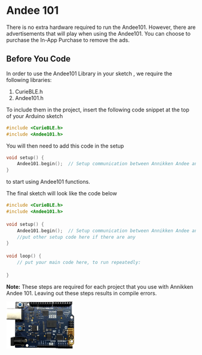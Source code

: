# Andee 101

There is no extra hardware required to run the Andee101. However, there are advertisements that will play when using the Andee101. You can choose to purchase the In-App Purchase to remove the ads.

## Before You Code
In order to use the Andee101 Library in your sketch , we require the following libraries:

1. CurieBLE.h
2. Andee101.h

To include them in the project, insert the following code snippet at the top of your Arduino sketch

```cpp
#include <CurieBLE.h>
#include <Andee101.h>
```

You will then need to add this code in the setup

```cpp
void setup() {
    Andee101.begin();  // Setup communication between Annikken Andee and Arduino
}
```
to start using Andee101 functions.

The final sketch will look like the code below 

```cpp
#include <CurieBLE.h>
#include <Andee101.h>

void setup() {
    Andee101.begin();  // Setup communication between Annikken Andee and Arduino
	//put other setup code here if there are any
}

void loop() {
	// put your main code here, to run repeatedly:
	
}
```

**Note:** These steps are required for each project that you use with Annikken Andee 101. Leaving out these steps results in compile errors.


![](/assets/getting-started/gb-andee-101.png)